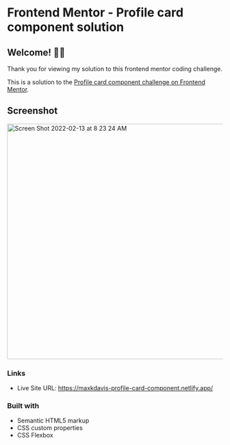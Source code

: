 # Frontend Mentor - Profile card component solution

## Welcome! 👋🏻

Thank you for viewing my solution to this frontend mentor coding challenge.

This is a solution to the [Profile card component challenge on Frontend Mentor](https://www.frontendmentor.io/challenges/profile-card-component-cfArpWshJ).

## Screenshot

<img width="550" alt="Screen Shot 2022-02-13 at 8 23 24 AM" src="https://user-images.githubusercontent.com/7098417/153757520-ce42cfa5-6a65-40e7-a574-471700a49ef9.png">

### Links

-   Live Site URL: https://maxkdavis-profile-card-component.netlify.app/

### Built with

-   Semantic HTML5 markup
-   CSS custom properties
-   CSS Flexbox
